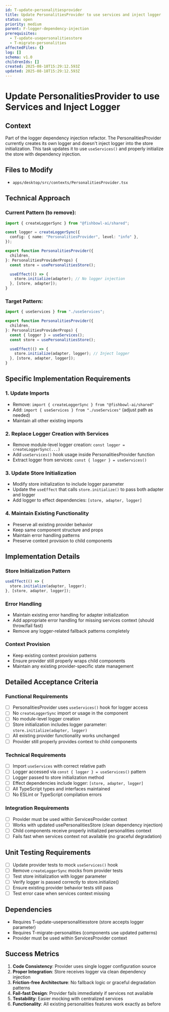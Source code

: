 ```yaml
---
id: T-update-personalitiesprovider
title: Update PersonalitiesProvider to use services and inject logger
status: open
priority: medium
parent: F-logger-dependency-injection
prerequisites:
  - T-update-usepersonalitiesstore
  - T-migrate-personalities
affectedFiles: {}
log: []
schema: v1.0
childrenIds: []
created: 2025-08-18T15:29:12.593Z
updated: 2025-08-18T15:29:12.593Z
---
```


# Update PersonalitiesProvider to use Services and Inject Logger

## Context

Part of the logger dependency injection refactor. The PersonalitiesProvider currently creates its own logger and doesn't inject logger into the store initialization. This task updates it to use `useServices()` and properly initialize the store with dependency injection.

## Files to Modify

- `apps/desktop/src/contexts/PersonalitiesProvider.tsx`

## Technical Approach

### Current Pattern (to remove):

```typescript
import { createLoggerSync } from "@fishbowl-ai/shared";

const logger = createLoggerSync({
  config: { name: "PersonalitiesProvider", level: "info" },
});

export function PersonalitiesProvider({
  children,
}: PersonalitiesProviderProps) {
  const store = usePersonalitiesStore();

  useEffect(() => {
    store.initialize(adapter); // No logger injection
  }, [store, adapter]);
}
```

### Target Pattern:

```typescript
import { useServices } from "./useServices";

export function PersonalitiesProvider({
  children,
}: PersonalitiesProviderProps) {
  const { logger } = useServices();
  const store = usePersonalitiesStore();

  useEffect(() => {
    store.initialize(adapter, logger); // Inject logger
  }, [store, adapter, logger]);
}
```

## Specific Implementation Requirements

### 1. Update Imports

- Remove: `import { createLoggerSync } from "@fishbowl-ai/shared"`
- Add: `import { useServices } from "./useServices"` (adjust path as needed)
- Maintain all other existing imports

### 2. Replace Logger Creation with Services

- Remove module-level logger creation: `const logger = createLoggerSync(...)`
- Add `useServices()` hook usage inside PersonalitiesProvider function
- Extract logger from services: `const { logger } = useServices()`

### 3. Update Store Initialization

- Modify store initialization to include logger parameter
- Update the `useEffect` that calls `store.initialize()` to pass both adapter and logger
- Add logger to effect dependencies: `[store, adapter, logger]`

### 4. Maintain Existing Functionality

- Preserve all existing provider behavior
- Keep same component structure and props
- Maintain error handling patterns
- Preserve context provision to child components

## Implementation Details

### Store Initialization Pattern

```typescript
useEffect(() => {
  store.initialize(adapter, logger);
}, [store, adapter, logger]);
```

### Error Handling

- Maintain existing error handling for adapter initialization
- Add appropriate error handling for missing services context (should throw/fail fast)
- Remove any logger-related fallback patterns completely

### Context Provision

- Keep existing context provision patterns
- Ensure provider still properly wraps child components
- Maintain any existing provider-specific state management

## Detailed Acceptance Criteria

### Functional Requirements

- [ ] PersonalitiesProvider uses `useServices()` hook for logger access
- [ ] No `createLoggerSync` import or usage in the component
- [ ] No module-level logger creation
- [ ] Store initialization includes logger parameter: `store.initialize(adapter, logger)`
- [ ] All existing provider functionality works unchanged
- [ ] Provider still properly provides context to child components

### Technical Requirements

- [ ] Import `useServices` with correct relative path
- [ ] Logger accessed via `const { logger } = useServices()` pattern
- [ ] Logger passed to store initialization method
- [ ] Effect dependencies include logger: `[store, adapter, logger]`
- [ ] All TypeScript types and interfaces maintained
- [ ] No ESLint or TypeScript compilation errors

### Integration Requirements

- [ ] Provider must be used within ServicesProvider context
- [ ] Works with updated usePersonalitiesStore (clean dependency injection)
- [ ] Child components receive properly initialized personalities context
- [ ] Fails fast when services context not available (no graceful degradation)

## Unit Testing Requirements

- [ ] Update provider tests to mock `useServices()` hook
- [ ] Remove `createLoggerSync` mocks from provider tests
- [ ] Test store initialization with logger parameter
- [ ] Verify logger is passed correctly to store.initialize()
- [ ] Ensure existing provider behavior tests still pass
- [ ] Test error case when services context missing

## Dependencies

- Requires T-update-usepersonalitiesstore (store accepts logger parameter)
- Requires T-migrate-personalities (components use updated patterns)
- Provider must be used within ServicesProvider context

## Success Metrics

1. **Code Consistency**: Provider uses single logger configuration source
2. **Proper Integration**: Store receives logger via clean dependency injection
3. **Friction-free Architecture**: No fallback logic or graceful degradation patterns
4. **Fail-fast Design**: Provider fails immediately if services not available
5. **Testability**: Easier mocking with centralized services
6. **Functionality**: All existing personalities features work exactly as before
